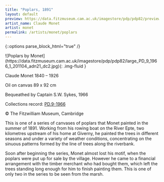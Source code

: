 ```yaml
---
title: "Poplars, 1891"
layout: default
preview: https://data.fitzmuseum.cam.ac.uk/imagestore/pdp/pdp82/preview_PD_9_1966_1_201104_adn21_dc2.jpg
artist_name: Claude Monet
artist: monet
permalink: /artists/monet/poplars
---
```

{::options parse_block_html="true" /}
<div class="text-center">
![Poplars by Monet](https://data.fitzmuseum.cam.ac.uk/imagestore/pdp/pdp82/large_PD_9_1966_1_201104_adn21_dc2.jpg){: .img-fluid }

</div>

Claude Monet 1840 – 1926

Oil on canvas 89 x 92 cm

Bequeathed by Captain S.W. Sykes, 1966    

Collections record: [PD.9-1966](https://data.fitzmuseum.cam.ac.uk/id/object/2811)

© The Fitzwilliam Museum, Cambridge

This is one of a series of canvases of poplars that Monet painted in the summer of 1891. Working from his rowing boat on the River Epte, two kilometres upstream of his home at Giverny, he painted the trees in different seasons and under a variety of weather conditions, concentrating on the sinuous patterns formed by the line of trees along the riverbank.

Soon after beginning the series, Monet almost lost his motif, when the poplars were put up for sale by the village. However he came to a financial arrangement with the timber merchant who had bought them, which left the trees standing long enough for him to finish painting them. This is one of only two in the series to be seen from the marsh.
